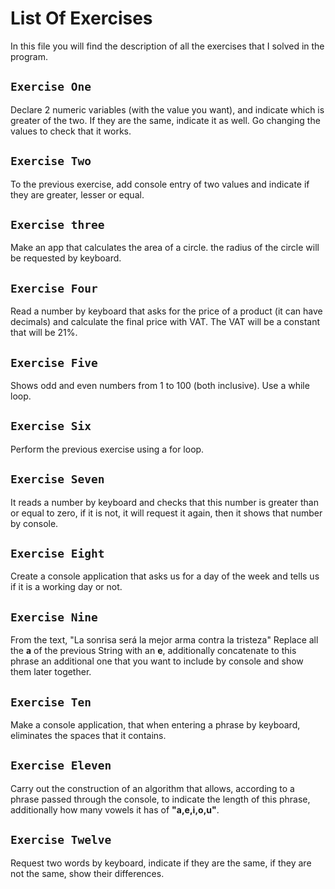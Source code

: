 # List Of Exercises

In this file you will find the description of all the exercises that I solved in the program.

## `Exercise One`

Declare 2 numeric variables (with the value you want), and indicate which is greater of the two. If they are the same, indicate it as well. Go changing the values to check that it works.

## `Exercise Two`

To the previous exercise, add console entry of two values and indicate if they are greater, lesser or equal.

## `Exercise three`

Make an app that calculates the area of a circle. the radius of the circle will be requested by keyboard.

## `Exercise Four`

Read a number by keyboard that asks for the price of a product (it can have decimals) and calculate the final price with VAT. The VAT will be a constant that will be 21%.

## `Exercise Five`

Shows odd and even numbers from 1 to 100 (both inclusive). Use a while loop.

## `Exercise Six`

Perform the previous exercise using a for loop.

## `Exercise Seven`

It reads a number by keyboard and checks that this number is greater than or equal to zero, if it is not, it will request it again, then it shows that number by console.

## `Exercise Eight`

Create a console application that asks us for a day of the week and tells us if it is a working day or not.

## `Exercise Nine`

From the text, "La sonrisa será la mejor arma contra la tristeza" Replace all the **a** of the previous String with an **e**, additionally concatenate to this phrase an additional one that you want to include by console and show them later together.

## `Exercise Ten`

Make a console application, that when entering a phrase by keyboard, eliminates the spaces that it contains.

## `Exercise Eleven`

Carry out the construction of an algorithm that allows, according to a phrase passed through the console, to indicate the length of this phrase, additionally how many vowels it has of **"a,e,i,o,u"**.

## `Exercise Twelve`

Request two words by keyboard, indicate if they are the same, if they are not the same, show their differences.
